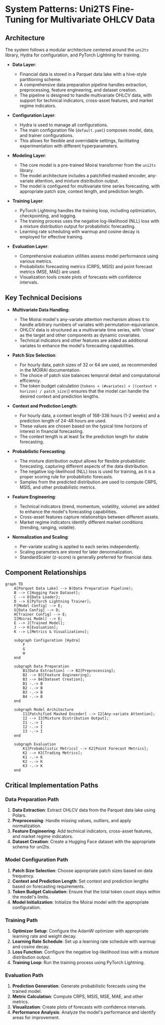 # System Patterns: Uni2TS Fine-Tuning for Multivariate OHLCV Data

## Architecture
The system follows a modular architecture centered around the `uni2ts` library, Hydra for configuration, and PyTorch Lightning for training.

- **Data Layer**: 
  - Financial data is stored in a Parquet data lake with a hive-style partitioning scheme.
  - A comprehensive data preparation pipeline handles extraction, preprocessing, feature engineering, and dataset creation.
  - The pipeline is designed to handle multivariate OHLCV data, with support for technical indicators, cross-asset features, and market regime indicators.

- **Configuration Layer**: 
  - Hydra is used to manage all configurations.
  - The main configuration file (`default.yaml`) composes model, data, and trainer configurations.
  - This allows for flexible and overridable settings, facilitating experimentation with different hyperparameters.

- **Modeling Layer**: 
  - The core model is a pre-trained Moirai transformer from the `uni2ts` library.
  - The model architecture includes a patchified masked encoder, any-variate attention, and mixture distribution output.
  - The model is configured for multivariate time series forecasting, with appropriate patch size, context length, and prediction length.

- **Training Layer**: 
  - PyTorch Lightning handles the training loop, including optimization, checkpointing, and logging.
  - The training process uses the negative log-likelihood (NLL) loss with a mixture distribution output for probabilistic forecasting.
  - Learning rate scheduling with warmup and cosine decay is employed for effective training.

- **Evaluation Layer**:
  - Comprehensive evaluation utilities assess model performance using various metrics.
  - Probabilistic forecasting metrics (CRPS, MSIS) and point forecast metrics (MSE, MAE) are used.
  - Visualization tools create plots of forecasts with confidence intervals.

## Key Technical Decisions

- **Multivariate Data Handling**:
  - The Moirai model's any-variate attention mechanism allows it to handle arbitrary numbers of variates with permutation-equivariance.
  - OHLCV data is structured as a multivariate time series, with 'close' as the target and other components as dynamic covariates.
  - Technical indicators and other features are added as additional variates to enhance the model's forecasting capabilities.

- **Patch Size Selection**:
  - For hourly data, patch sizes of 32 or 64 are used, as recommended in the MOIRAI documentation.
  - The choice of patch size balances temporal detail and computational efficiency.
  - The token budget calculation (`tokens ≈ (#variates) × ⌈(context + horizon) / patch_size⌉`) ensures that the model can handle the desired context and prediction lengths.

- **Context and Prediction Length**:
  - For hourly data, a context length of 168-336 hours (1-2 weeks) and a prediction length of 24-48 hours are used.
  - These values are chosen based on the typical time horizons of interest in financial forecasting.
  - The context length is at least 5x the prediction length for stable forecasting.

- **Probabilistic Forecasting**:
  - The mixture distribution output allows for flexible probabilistic forecasting, capturing different aspects of the data distribution.
  - The negative log-likelihood (NLL) loss is used for training, as it is a proper scoring rule for probabilistic forecasts.
  - Samples from the predicted distribution are used to compute CRPS, MSIS, and other probabilistic metrics.

- **Feature Engineering**:
  - Technical indicators (trend, momentum, volatility, volume) are added to enhance the model's forecasting capabilities.
  - Cross-asset features capture relationships between different assets.
  - Market regime indicators identify different market conditions (trending, ranging, volatile).

- **Normalization and Scaling**:
  - Per-variate scaling is applied to each series independently.
  - Scaling parameters are stored for later denormalization.
  - StandardScaler (z-score) is generally preferred for financial data.

## Component Relationships
```mermaid
graph TD
    A[Parquet Data Lake] --> B(Data Preparation Pipeline);
    B --> C[Hugging Face Dataset];
    C --> D{Data Loader};
    D --> E[PyTorch Lightning Trainer];
    F[Model Config] --> E;
    G[Data Config] --> D;
    H[Trainer Config] --> E;
    I[Moirai Model] --> E;
    E --> J[Trained Model];
    J --> K[Evaluation];
    K --> L[Metrics & Visualizations];

    subgraph Configuration [Hydra]
        F
        G
        H
    end

    subgraph Data Preparation
        B1[Data Extraction] --> B2[Preprocessing];
        B2 --> B3[Feature Engineering];
        B3 --> B4[Dataset Creation];
        B1 -.-> B
        B2 -.-> B
        B3 -.-> B
        B4 -.-> B
    end

    subgraph Model Architecture
        I1[Patchified Masked Encoder] --> I2[Any-variate Attention];
        I2 --> I3[Mixture Distribution Output];
        I1 -.-> I
        I2 -.-> I
        I3 -.-> I
    end

    subgraph Evaluation
        K1[Probabilistic Metrics] --> K2[Point Forecast Metrics];
        K2 --> K3[Trading Metrics];
        K1 -.-> K
        K2 -.-> K
        K3 -.-> K
    end
```

## Critical Implementation Paths

### Data Preparation Path
1. **Data Extraction**: Extract OHLCV data from the Parquet data lake using Polars.
2. **Preprocessing**: Handle missing values, outliers, and apply normalization.
3. **Feature Engineering**: Add technical indicators, cross-asset features, and market regime indicators.
4. **Dataset Creation**: Create a Hugging Face dataset with the appropriate schema for uni2ts.

### Model Configuration Path
1. **Patch Size Selection**: Choose appropriate patch sizes based on data frequency.
2. **Context and Prediction Length**: Set context and prediction lengths based on forecasting requirements.
3. **Token Budget Calculation**: Ensure that the total token count stays within the model's limits.
4. **Model Initialization**: Initialize the Moirai model with the appropriate configuration.

### Training Path
1. **Optimizer Setup**: Configure the AdamW optimizer with appropriate learning rate and weight decay.
2. **Learning Rate Schedule**: Set up a learning rate schedule with warmup and cosine decay.
3. **Loss Function**: Configure the negative log-likelihood loss with a mixture distribution output.
4. **Training Loop**: Run the training process using PyTorch Lightning.

### Evaluation Path
1. **Prediction Generation**: Generate probabilistic forecasts using the trained model.
2. **Metric Calculation**: Compute CRPS, MSIS, MSE, MAE, and other metrics.
3. **Visualization**: Create plots of forecasts with confidence intervals.
4. **Performance Analysis**: Analyze the model's performance and identify areas for improvement.
